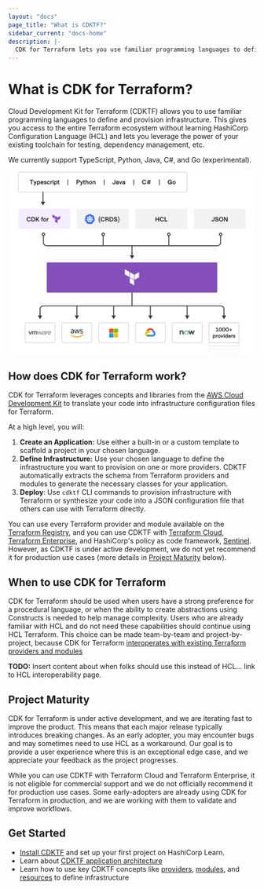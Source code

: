 ```yaml
---
layout: "docs"
page_title: "What is CDKTF?"
sidebar_current: "docs-home"
description: |-
  CDK for Terraform lets you use familiar programming languages to define and provision infrastructure.
---
```


# What is CDK for Terraform?

Cloud Development Kit for Terraform (CDKTF) allows you to use familiar
programming languages to define and provision infrastructure. This gives you access to the entire Terraform ecosystem without learning HashiCorp Configuration Language (HCL) and lets you leverage the power of your existing toolchain for testing, dependency management, etc.

We currently support TypeScript, Python, Java, C#, and Go (experimental).

![terraform platform](terraform-platform.png)

## How does CDK for Terraform work?

CDK for Terraform leverages concepts and libraries from the [AWS Cloud Development Kit](https://aws.amazon.com/cdk/) to translate your code into infrastructure configuration files for Terraform.

At a high level, you will:

1. **Create an Application:** Use either a built-in or a custom template to scaffold a project in your chosen language.
2. **Define Infrastructure:** Use your chosen language to define the infrastructure you want to provision on one or more providers. CDKTF automatically extracts the schema from Terraform providers and modules to generate the necessary classes for your application.
3. **Deploy**: Use `cdktf` CLI commands to provision infrastructure with Terraform or synthesize your code into a JSON configuration file that others can use with Terraform directly.

You can use every Terraform provider and module available on the [Terraform Registry](https://registry.terraform.io/), and you can use CDKTF with [Terraform Cloud](https://www.terraform.io/docs/cloud/index.html), [Terraform Enterprise](https://www.terraform.io/docs/enterprise/index.html), and HashiCorp's policy as code framework, [Sentinel](https://www.hashicorp.com/sentinel). However, as CDKTF is under active development, we do not yet recommend it for production use cases (more details in [Project Maturity](#project-maturity) below).

## When to use CDK for Terraform

CDK for Terraform should be used when users have a strong preference for a procedural language, or when the ability to create abstractions using Constructs is needed to help manage complexity. Users who are already familiar with HCL and do not need these capabilities should continue using HCL Terraform. This choice can be made team-by-team and project-by-project, because CDK for Terraform [interoperates with existing Terraform providers and modules](./concepts/interoperability-workflows.html)

**TODO:** Insert content about when folks should use this instead of HCL... link to HCL interoperability page.

## Project Maturity

CDK for Terraform is under active development, and we are iterating fast to improve the product. This means that each major release typically introduces breaking changes. As an early adopter, you may encounter bugs and may sometimes need to use HCL as a workaround. Our goal is to provide a user experience where this is an exceptional edge case, and we appreciate your feedback as the project progresses.

While you can use CDKTF with Terraform Cloud and Terraform Enterprise, it is not eligible for commercial support and we do not officially recommend it for production use cases. Some early-adopters are already using CDK for Terraform in production, and we are working with them to validate and improve workflows.

## Get Started

- [Install CDKTF](https://learn.hashicorp.com/tutorials/terraform/cdktf-install?in=terraform/cdktf) and set up your first project on HashiCorp Learn.
- Learn about [CDKTF application architecture](/docs/cdktf/concepts/architecture.html)
- Learn how to use key CDKTF concepts like [providers](/docs/cdktf/concepts/fundamentals/providers.html), [modules](/docs/cdktf/concepts/fundamentals/modules.html), and [resources](/docs/cdktf/concepts/fundamentals/resources.html) to define infrastructure
